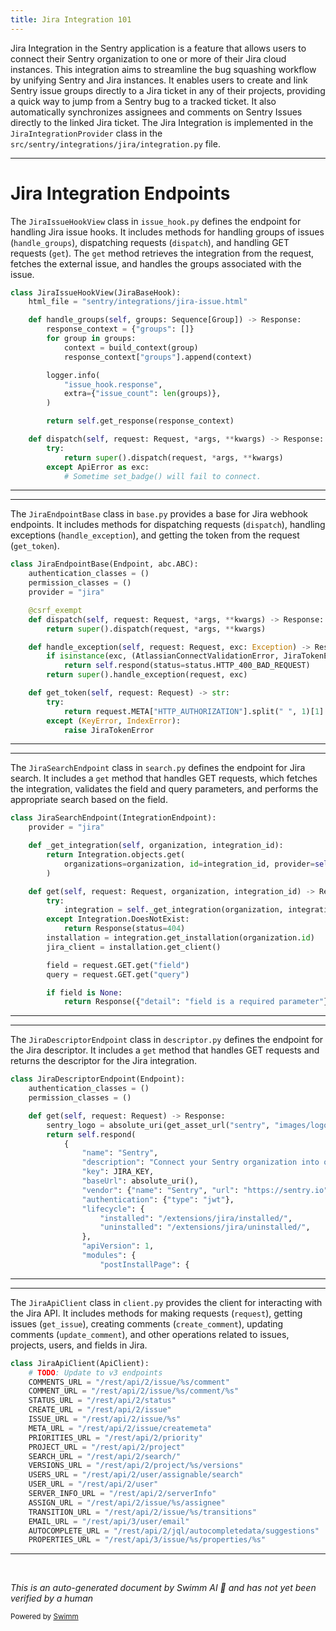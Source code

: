 ```yaml
---
title: Jira Integration 101
---
```

Jira Integration in the Sentry application is a feature that allows users to connect their Sentry organization to one or more of their Jira cloud instances. This integration aims to streamline the bug squashing workflow by unifying Sentry and Jira instances. It enables users to create and link Sentry issue groups directly to a Jira ticket in any of their projects, providing a quick way to jump from a Sentry bug to a tracked ticket. It also automatically synchronizes assignees and comments on Sentry Issues directly to the linked Jira ticket. The Jira Integration is implemented in the `JiraIntegrationProvider` class in the `src/sentry/integrations/jira/integration.py` file.

<SwmSnippet path="/src/sentry/integrations/jira/views/issue_hook.py" line="86">

---

# Jira Integration Endpoints

The `JiraIssueHookView` class in `issue_hook.py` defines the endpoint for handling Jira issue hooks. It includes methods for handling groups of issues (`handle_groups`), dispatching requests (`dispatch`), and handling GET requests (`get`). The `get` method retrieves the integration from the request, fetches the external issue, and handles the groups associated with the issue.

```python
class JiraIssueHookView(JiraBaseHook):
    html_file = "sentry/integrations/jira-issue.html"

    def handle_groups(self, groups: Sequence[Group]) -> Response:
        response_context = {"groups": []}
        for group in groups:
            context = build_context(group)
            response_context["groups"].append(context)

        logger.info(
            "issue_hook.response",
            extra={"issue_count": len(groups)},
        )

        return self.get_response(response_context)

    def dispatch(self, request: Request, *args, **kwargs) -> Response:
        try:
            return super().dispatch(request, *args, **kwargs)
        except ApiError as exc:
            # Sometime set_badge() will fail to connect.
```

---

</SwmSnippet>

<SwmSnippet path="/src/sentry/integrations/jira/webhooks/base.py" line="18">

---

The `JiraEndpointBase` class in `base.py` provides a base for Jira webhook endpoints. It includes methods for dispatching requests (`dispatch`), handling exceptions (`handle_exception`), and getting the token from the request (`get_token`).

```python
class JiraEndpointBase(Endpoint, abc.ABC):
    authentication_classes = ()
    permission_classes = ()
    provider = "jira"

    @csrf_exempt
    def dispatch(self, request: Request, *args, **kwargs) -> Response:
        return super().dispatch(request, *args, **kwargs)

    def handle_exception(self, request: Request, exc: Exception) -> Response:
        if isinstance(exc, (AtlassianConnectValidationError, JiraTokenError)):
            return self.respond(status=status.HTTP_400_BAD_REQUEST)
        return super().handle_exception(request, exc)

    def get_token(self, request: Request) -> str:
        try:
            return request.META["HTTP_AUTHORIZATION"].split(" ", 1)[1]
        except (KeyError, IndexError):
            raise JiraTokenError

```

---

</SwmSnippet>

<SwmSnippet path="/src/sentry/integrations/jira/webhooks/search.py" line="13">

---

The `JiraSearchEndpoint` class in `search.py` defines the endpoint for Jira search. It includes a `get` method that handles GET requests, which fetches the integration, validates the field and query parameters, and performs the appropriate search based on the field.

```python
class JiraSearchEndpoint(IntegrationEndpoint):
    provider = "jira"

    def _get_integration(self, organization, integration_id):
        return Integration.objects.get(
            organizations=organization, id=integration_id, provider=self.provider
        )

    def get(self, request: Request, organization, integration_id) -> Response:
        try:
            integration = self._get_integration(organization, integration_id)
        except Integration.DoesNotExist:
            return Response(status=404)
        installation = integration.get_installation(organization.id)
        jira_client = installation.get_client()

        field = request.GET.get("field")
        query = request.GET.get("query")

        if field is None:
            return Response({"detail": "field is a required parameter"}, status=400)
```

---

</SwmSnippet>

<SwmSnippet path="/src/sentry/integrations/jira/webhooks/descriptor.py" line="20">

---

The `JiraDescriptorEndpoint` class in `descriptor.py` defines the endpoint for the Jira descriptor. It includes a `get` method that handles GET requests and returns the descriptor for the Jira integration.

```python
class JiraDescriptorEndpoint(Endpoint):
    authentication_classes = ()
    permission_classes = ()

    def get(self, request: Request) -> Response:
        sentry_logo = absolute_uri(get_asset_url("sentry", "images/logos/logo-sentry.svg"))
        return self.respond(
            {
                "name": "Sentry",
                "description": "Connect your Sentry organization into one or more of your Jira cloud instances. Get started streamlining your bug squashing workflow by unifying your Sentry and Jira instances together.",
                "key": JIRA_KEY,
                "baseUrl": absolute_uri(),
                "vendor": {"name": "Sentry", "url": "https://sentry.io"},
                "authentication": {"type": "jwt"},
                "lifecycle": {
                    "installed": "/extensions/jira/installed/",
                    "uninstalled": "/extensions/jira/uninstalled/",
                },
                "apiVersion": 1,
                "modules": {
                    "postInstallPage": {
```

---

</SwmSnippet>

<SwmSnippet path="/src/sentry/integrations/jira/client.py" line="72">

---

The `JiraApiClient` class in `client.py` provides the client for interacting with the Jira API. It includes methods for making requests (`request`), getting issues (`get_issue`), creating comments (`create_comment`), updating comments (`update_comment`), and other operations related to issues, projects, users, and fields in Jira.

```python
class JiraApiClient(ApiClient):
    # TODO: Update to v3 endpoints
    COMMENTS_URL = "/rest/api/2/issue/%s/comment"
    COMMENT_URL = "/rest/api/2/issue/%s/comment/%s"
    STATUS_URL = "/rest/api/2/status"
    CREATE_URL = "/rest/api/2/issue"
    ISSUE_URL = "/rest/api/2/issue/%s"
    META_URL = "/rest/api/2/issue/createmeta"
    PRIORITIES_URL = "/rest/api/2/priority"
    PROJECT_URL = "/rest/api/2/project"
    SEARCH_URL = "/rest/api/2/search/"
    VERSIONS_URL = "/rest/api/2/project/%s/versions"
    USERS_URL = "/rest/api/2/user/assignable/search"
    USER_URL = "/rest/api/2/user"
    SERVER_INFO_URL = "/rest/api/2/serverInfo"
    ASSIGN_URL = "/rest/api/2/issue/%s/assignee"
    TRANSITION_URL = "/rest/api/2/issue/%s/transitions"
    EMAIL_URL = "/rest/api/3/user/email"
    AUTOCOMPLETE_URL = "/rest/api/2/jql/autocompletedata/suggestions"
    PROPERTIES_URL = "/rest/api/3/issue/%s/properties/%s"

```

---

</SwmSnippet>

&nbsp;

*This is an auto-generated document by Swimm AI 🌊 and has not yet been verified by a human*

<SwmMeta version="3.0.0" repo-id="Z2l0aHViJTNBJTNBZGVtby1zZW50cnklM0ElM0Fzd2ltbWlv" repo-name="demo-sentry"><sup>Powered by [Swimm](/)</sup></SwmMeta>
